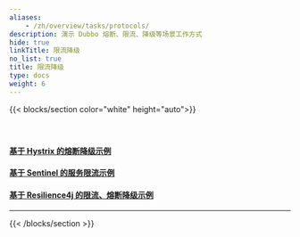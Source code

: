 ```yaml
---
aliases:
    - /zh/overview/tasks/protocols/
description: 演示 Dubbo 熔断、限流、降级等场景工作方式
hide: true
linkTitle: 限流降级
no_list: true
title: 限流降级
type: docs
weight: 6
---
```


{{< blocks/section color="white" height="auto">}}
<div class="td-content list-page">
    <div class="lead"></div><header class="article-meta">
    </header><div class="row">
    <div class="col-sm col-md-6 mb-4">
        <div class="h-100 card shadow" href="#">
            <div class="card-body">
                <h4 class="card-title">
                    <a href='{{< relref "./hystrix/" >}}'>基于 Hystrix 的熔断降级示例</a>
                </h4>
            </div>
        </div>
    </div>
    <div class="col-sm col-md-6 mb-4">
        <div class="h-100 card shadow" href="#">
            <div class="card-body">
                <h4 class="card-title">
                     <a href='{{< relref "./sentinel/" >}}'>基于 Sentinel 的服务限流示例</a>
                </h4>
            </div>
        </div>
    </div>
    <div class="col-sm col-md-6 mb-4">
        <div class="h-100 card shadow" href="#">
            <div class="card-body">
                <h4 class="card-title">
                     <a href='{{< relref "./resilience4j/" >}}'>基于 Resilience4j 的限流、熔断降级示例</a>
                </h4>
            </div>
        </div>
    </div>
</div>
<hr>
</div>

{{< /blocks/section >}}
